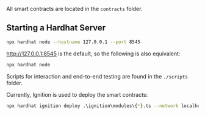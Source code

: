 All smart contracts are located in the `contracts` folder.

## Starting a Hardhat Server

```bash
npx hardhat node --hostname 127.0.0.1 --port 8545
```

http://127.0.0.1:8545 is the default, so the following is also equivalent:

```bash
npx hardhat node
```

Scripts for interaction and end-to-end testing are found in the `./scripts` folder.

Currently, Ignition is used to deploy the smart contracts:

```bash
npx hardhat ignition deploy .\ignition\modules\{*}.ts --network localhost
```